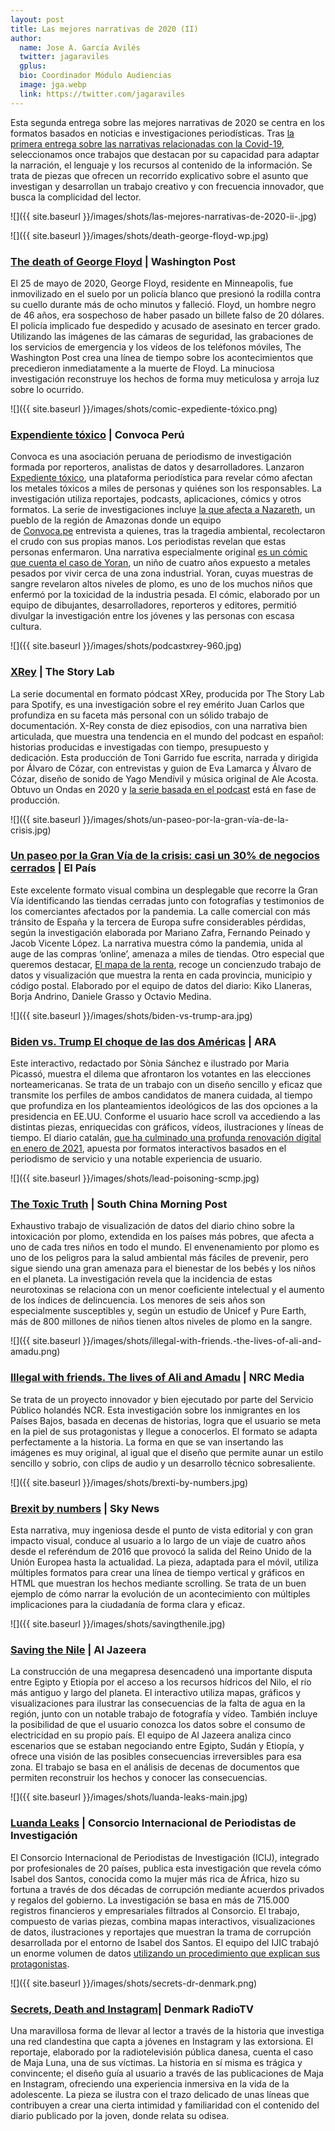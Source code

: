 ```yaml
---
layout: post
title: Las mejores narrativas de 2020 (II)
author:
  name: Jose A. García Avilés
  twitter: jagaraviles
  gplus:  
  bio: Coordinador Módulo Audiencias
  image: jga.webp
  link: https://twitter.com/jagaraviles
---
```

Esta segunda entrega sobre las mejores narrativas de 2020 se centra en los formatos basados en noticias e investigaciones periodísticas. Tras [la primera entrega sobre las narrativas relacionadas con la Covid-19](https://mip.umh.es/blog/2021/03/30/las-mejores-narrativas-de-2020-i/), seleccionamos once trabajos que destacan por su capacidad para adaptar la narración, el lenguaje y los recursos al contenido de la información. Se trata de piezas que ofrecen un recorrido explicativo sobre el asunto que investigan y desarrollan un trabajo creativo y con frecuencia innovador, que busca la complicidad del lector.

![]({{ site.baseurl }}/images/shots/las-mejores-narrativas-de-2020-ii-.jpg)

![]({{ site.baseurl }}/images/shots/death-george-floyd-wp.jpg)

### [The death of George Floyd](https://www.washingtonpost.com/nation/2020/05/30/video-timeline-george-floyd-death/) | Washington Post

El 25 de mayo de 2020, George Floyd, residente en Minneapolis, fue inmovilizado en el suelo por un policía blanco que presionó la rodilla contra su cuello durante más de ocho minutos y falleció. Floyd, un hombre negro de 46 años, era sospechoso de haber pasado un billete falso de 20 dólares. El policía implicado fue despedido y acusado de asesinato en tercer grado. Utilizando las imágenes de las cámaras de seguridad, las grabaciones de los servicios de emergencia y los vídeos de los teléfonos móviles, The Washington Post crea una línea de tiempo sobre los acontecimientos que precedieron inmediatamente a la muerte de Floyd. La minuciosa investigación reconstruye los hechos de forma muy meticulosa y arroja luz sobre lo ocurrido.

![]({{ site.baseurl }}/images/shots/comic-expediente-tóxico.png)

### [Expendiente tóxico](https://convoca.pe/expedientetoxico) | Convoca Perú

Convoca es una asociación peruana de periodismo de investigación formada por reporteros, analistas de datos y desarrolladores. Lanzaron [Expediente tóxico](https://convoca.pe/expedientetoxico/), una plataforma periodística para revelar cómo afectan los metales tóxicos a miles de personas y quiénes son los responsables. La investigación utiliza reportajes, podcasts, aplicaciones, cómics y otros formatos. La serie de investigaciones incluye [la que afecta a Nazareth](https://convoca.pe/expedientetoxico/nazareth/), un pueblo de la región de Amazonas donde un equipo de [Convoca.pe](https://convoca.pe/) entrevista a quienes, tras la tragedia ambiental, recolectaron el crudo con sus propias manos. Los periodistas revelan que estas personas enfermaron. Una narrativa especialmente original [es un cómic que cuenta el caso de Yoran](https://convoca.pe/expediente-toxico-el-comic), un niño de cuatro años expuesto a metales pesados por vivir cerca de una zona industrial. Yoran, cuyas muestras de sangre revelaron altos niveles de plomo, es uno de los muchos niños que enfermó por la toxicidad de la industria pesada. El cómic, elaborado por un equipo de dibujantes, desarrolladores, reporteros y editores, permitió divulgar la investigación entre los jóvenes y las personas con escasa cultura.

![]({{ site.baseurl }}/images/shots/podcastxrey-960.jpg)

### [XRey](https://open.spotify.com/show/43tAQjl2IVMzGoX3TcmQyL) **\| The Story Lab**

La serie documental en formato pódcast XRey, producida por The Story Lab para Spotify, es una investigación sobre el rey emérito Juan Carlos que profundiza en su faceta más personal con un sólido trabajo de documentación. X-Rey consta de diez episodios, con una narrativa bien articulada, que muestra una tendencia en el mundo del podcast en español: historias producidas e investigadas con tiempo, presupuesto y dedicación. Esta producción de Toni Garrido fue escrita, narrada y dirigida por Álvaro de Cózar, con entrevistas y guion de Eva Lamarca y Álvaro de Cózar, diseño de sonido de Yago Mendívil y música original de Ale Acosta. Obtuvo un Ondas en 2020 y [la serie basada en el podcast](https://www.todotvnews.com/the-story-lab-y-weekend-studio-convertiran-el-podcast-xrey-en-serie-de-tv/) está en fase de producción.

![]({{ site.baseurl }}/images/shots/un-paseo-por-la-gran-vía-de-la-crisis.jpg)

### [Un paseo por la Gran Vía de la crisis: casi un 30% de negocios cerrados](https://elpais.com/espana/madrid/2020-09-25/un-paseo-por-la-gran-via-de-la-crisis-casi-un-30-de-negocios-cerrados.html) **\| El País**

Este excelente formato visual combina un desplegable que recorre la Gran Vía identificando las tiendas cerradas junto con fotografías y testimonios de los comerciantes afectados por la pandemia. La calle comercial con más tránsito de España y la tercera de Europa sufre considerables pérdidas, según la investigación elaborada por Mariano Zafra, Fernando Peinado y Jacob Vicente López. La narrativa muestra cómo la pandemia, unida al auge de las compras ‘online’, amenaza a miles de tiendas. Otro especial que queremos destacar, [El mapa de la renta](https://elpais.com/sociedad/2020-07-14/el-mapa-de-la-renta-de-padres-e-hijos-como-la-riqueza-de-tu-familia-influye-en-tu-futuro.html), recoge un concienzudo trabajo de datos y visualización que muestra la renta en cada provincia, municipio y código postal. Elaborado por el equipo de datos del diario: Kiko Llaneras, Borja Andrino, Daniele Grasso y Octavio Medina.

![]({{ site.baseurl }}/images/shots/biden-vs-trump-ara.jpg)

### [Biden vs. Trump El choque de las dos Américas](https://interactius.ara.cat/biden-trump/es) **\| ARA**

Este interactivo, redactado por Sònia Sánchez e ilustrado por Maria Picassó, muestra el dilema que afrontaron los votantes en las elecciones norteamericanas. Se trata de un trabajo con un diseño sencillo y eficaz que transmite los perfiles de ambos candidatos de manera cuidada, al tiempo que profundiza en los planteamientos ideológicos de las dos opciones a la presidencia en EE.UU. Conforme el usuario hace scroll va accediendo a las distintas piezas, enriquecidas con gráficos, vídeos, ilustraciones y líneas de tiempo. El diario catalán, [que ha culminado una profunda renovación digital en enero de 2021](https://es.ara.cat/media/renovacion-digital-diario-ara-asi-es-nueva-web_1_3114991.html), apuesta por formatos interactivos basados en el periodismo de servicio y una notable experiencia de usuario.

![]({{ site.baseurl }}/images/shots/lead-poisoning-scmp.jpg)

### [The Toxic Truth](https://multimedia.scmp.com/infographics/news/world/article/3105603/lead-poisoning/index.html) **\| South China Morning Post**

Exhaustivo trabajo de visualización de datos del diario chino sobre la intoxicación por plomo, extendida en los países más pobres, que afecta a uno de cada tres niños en todo el mundo. El envenenamiento por plomo es uno de los peligros para la salud ambiental más fáciles de prevenir, pero sigue siendo una gran amenaza para el bienestar de los bebés y los niños en el planeta. La investigación revela que la incidencia de estas neurotoxinas se relaciona con un menor coeficiente intelectual y el aumento de los índices de delincuencia. Los menores de seis años son especialmente susceptibles y, según un estudio de Unicef y Pure Earth, más de 800 millones de niños tienen altos niveles de plomo en la sangre.

![]({{ site.baseurl }}/images/shots/illegal-with-friends.-the-lives-of-ali-and-amadu.png)

### [Illegal with friends. The lives of Ali and Amadu](https://www.nrc.nl/ali-amadu) **\| NRC Media**

Se trata de un proyecto innovador y bien ejecutado por parte del Servicio Público holandés NCR. Esta investigación sobre los inmigrantes en los Países Bajos, basada en decenas de historias, logra que el usuario se meta en la piel de sus protagonistas y llegue a conocerlos. El formato se adapta perfectamente a la historia. La forma en que se van insertando las imágenes es muy original, al igual que el diseño que permite aunar un estilo sencillo y sobrio, con clips de audio y un desarrollo técnico sobresaliente.

![]({{ site.baseurl }}/images/shots/brexti-by-numbers.jpg)

### [Brexit by numbers](https://news.sky.com/story/better-for-brexit-how-uk-has-changed-since-leave-vote-11920143) **\| Sky News**

Esta narrativa, muy ingeniosa desde el punto de vista editorial y con gran impacto visual, conduce al usuario a lo largo de un viaje de cuatro años desde el referéndum de 2016 que provocó la salida del Reino Unido de la Unión Europea hasta la actualidad. La pieza, adaptada para el móvil, utiliza múltiples formatos para crear una línea de tiempo vertical y gráficos en HTML que muestran los hechos mediante scrolling. Se trata de un buen ejemplo de cómo narrar la evolución de un acontecimiento con múltiples implicaciones para la ciudadanía de forma clara y eficaz.

![]({{ site.baseurl }}/images/shots/savingthenile.jpg)

### [Saving the Nile](https://interactive.aljazeera.com/aje/2020/saving-the-nile/index.html) **\| Al Jazeera**

La construcción de una megapresa desencadenó una importante disputa entre Egipto y Etiopía por el acceso a los recursos hídricos del Nilo, el río más antiguo y largo del planeta. El interactivo utiliza mapas, gráficos y visualizaciones para ilustrar las consecuencias de la falta de agua en la región, junto con un notable trabajo de fotografía y vídeo. También incluye la posibilidad de que el usuario conozca los datos sobre el consumo de electricidad en su propio país. El equipo de Al Jazeera analiza cinco escenarios que se estaban negociando entre Egipto, Sudán y Etiopía, y ofrece una visión de las posibles consecuencias irreversibles para esa zona. El trabajo se basa en el análisis de decenas de documentos que permiten reconstruir los hechos y conocer las consecuencias.

![]({{ site.baseurl }}/images/shots/luanda-leaks-main.jpg)

### [Luanda Leaks](https://www.icij.org/investigations/luanda-leaks/) **\| Consorcio Internacional de Periodistas de Investigación**

El Consorcio Internacional de Periodistas de Investigación (ICIJ), integrado por profesionales de 20 países, publica esta investigación que revela cómo Isabel dos Santos, conocida como la mujer más rica de África, hizo su fortuna a través de dos décadas de corrupción mediante acuerdos privados y regalos del gobierno. La investigación se basa en más de 715.000 registros financieros y empresariales filtrados al Consorcio. El trabajo, compuesto de varias piezas, combina mapas interactivos, visualizaciones de datos, ilustraciones y reportajes que muestran la trama de corrupción desarrollada por el entorno de Isabel dos Santos. El equipo del IJIC trabajó un enorme volumen de datos [utilizando un procedimiento que explican sus protagonistas](https://www.icij.org/investigations/luanda-leaks/how-we-mined-more-than-715000-luanda-leaks-records/).

![]({{ site.baseurl }}/images/shots/secrets-dr-denmark.png)

### [Secrets, Death and Instagram](https://www.dr.dk/nyheder/webfeature/secrets-death-instagram)**\| Denmark RadioTV**

Una maravillosa forma de llevar al lector a través de la historia que investiga una red clandestina que capta a jóvenes en Instagram y las extorsiona. El reportaje, elaborado por la radiotelevisión pública danesa, cuenta el caso de Maja Luna, una de sus víctimas. La historia en sí misma es trágica y convincente; el diseño guía al usuario a través de las publicaciones de Maja en Instagram, ofreciendo una experiencia inmersiva en la vida de la adolescente. La pieza se ilustra con el trazo delicado de unas líneas que contribuyen a crear una cierta intimidad y familiaridad con el contenido del diario publicado por la joven, donde relata su odisea.